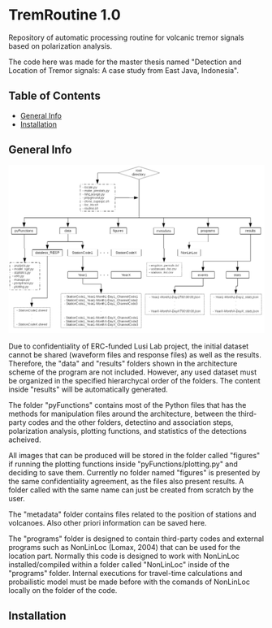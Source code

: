 # TremRoutine 1.0

Repository of automatic processing routine for volcanic tremor signals based on polarization analysis.

The code here was made for the master thesis named "Detection and Location of Tremor signals: A case study from East Java, Indonesia".

## Table of Contents
* [General Info](#general-info)
* [Installation](#installation)

## General Info

![Architecture](./code_architecture.png)

Due to confidentiality of ERC-funded Lusi Lab project, the initial dataset cannot be shared (waveform files and response files) as well as the results. Therefore, the "data" and "results" folders shown in the architecture scheme of the program are not included. However, any used dataset must be organized in the specified hierarchycal order of the folders. The content inside "results" will be automatically generated.

The folder "pyFunctions" contains most of the Python files that has the methods for manipulation files around the architecture, between the third-party codes and the other folders, detectino and association steps, polarization analysis, plotting functions, and statistics of the detections acheived.

All images that can be produced will be stored in the folder called "figures" if running the plotting functions inside "pyFunctions/plotting.py" and deciding to save them. Currently no folder named "figures" is presented by the same confidentiality agreement, as the files also present results. A folder called with the same name can just be created from scratch by the user.

The "metadata" folder contains files related to the position of stations and volcanoes. Also other priori information can be saved here.

The "programs" folder is designed to contain third-party codes and external programs such as NonLinLoc (Lomax, 2004) that can be used for the location part. Normally this code is designed to work with NonLinLoc installed/compiled within a folder called "NonLinLoc" inside of the "programs" folder. Internal executions for travel-time calculations and probailistic model must be made before with the comands of NonLinLoc locally on the folder of the code.


## Installation
